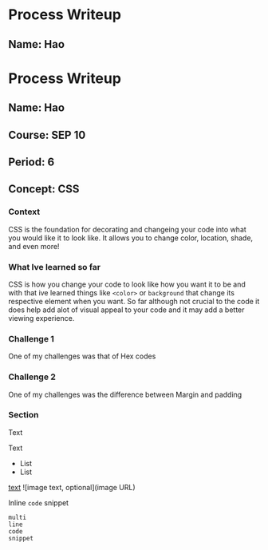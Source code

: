 # Process Writeup

## Name: Hao
# Process Writeup

## Name: Hao
## Course: SEP 10
## Period: 6
## Concept: CSS

### Context
CSS is the foundation for decorating and changeing your code into what you would like it to look like. It allows you to change color, location, shade, and even more!

### What Ive learned so far
CSS is how you change your code to look like how you want it to be and with that ive learned things like `<color>` or `background` that change its respective element when you want. So far although not crucial to the code it does help add alot of visual appeal to your code and it may add a better viewing experience.


### Challenge 1
One of my challenges was that of Hex codes



### Challenge 2
One of my challenges was the difference between Margin and padding


### Section

Text

Text

* List
* List

[text](URL)
![image text, optional](image URL)

Inline `code` snippet

```language
multi
line
code
snippet
```
